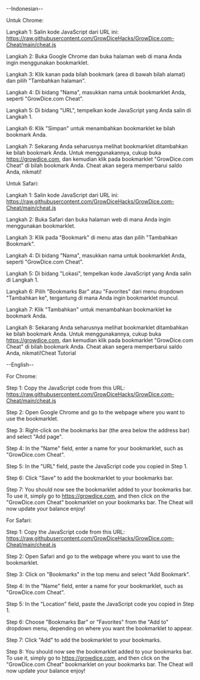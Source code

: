 --Indonesian--

Untuk Chrome:

Langkah 1: Salin kode JavaScript dari URL ini: https://raw.githubusercontent.com/GrowDiceHacks/GrowDice.com-Cheat/main/cheat.js

Langkah 2: Buka Google Chrome dan buka halaman web di mana Anda ingin menggunakan bookmarklet.

Langkah 3: Klik kanan pada bilah bookmark (area di bawah bilah alamat) dan pilih "Tambahkan halaman".

Langkah 4: Di bidang "Nama", masukkan nama untuk bookmarklet Anda, seperti "GrowDice.com Cheat".

Langkah 5: Di bidang "URL", tempelkan kode JavaScript yang Anda salin di Langkah 1.

Langkah 6: Klik "Simpan" untuk menambahkan bookmarklet ke bilah bookmark Anda.

Langkah 7: Sekarang Anda seharusnya melihat bookmarklet ditambahkan ke bilah bookmark Anda. Untuk menggunakannya, cukup buka https://growdice.com, dan kemudian klik pada bookmarklet "GrowDice.com Cheat" di bilah bookmark Anda. Cheat akan segera memperbarui saldo Anda, nikmati!

Untuk Safari:

Langkah 1: Salin kode JavaScript dari URL ini: https://raw.githubusercontent.com/GrowDiceHacks/GrowDice.com-Cheat/main/cheat.js

Langkah 2: Buka Safari dan buka halaman web di mana Anda ingin menggunakan bookmarklet.

Langkah 3: Klik pada "Bookmark" di menu atas dan pilih "Tambahkan Bookmark".

Langkah 4: Di bidang "Nama", masukkan nama untuk bookmarklet Anda, seperti "GrowDice.com Cheat".

Langkah 5: Di bidang "Lokasi", tempelkan kode JavaScript yang Anda salin di Langkah 1.

Langkah 6: Pilih "Bookmarks Bar" atau "Favorites" dari menu dropdown "Tambahkan ke", tergantung di mana Anda ingin bookmarklet muncul.

Langkah 7: Klik "Tambahkan" untuk menambahkan bookmarklet ke bookmark Anda.

Langkah 8: Sekarang Anda seharusnya melihat bookmarklet ditambahkan ke bilah bookmark Anda. Untuk menggunakannya, cukup buka https://growdice.com, dan kemudian klik pada bookmarklet "GrowDice.com Cheat" di bilah bookmark Anda. Cheat akan segera memperbarui saldo Anda, nikmati!Cheat Tutorial


--English--

For Chrome:

Step 1: Copy the JavaScript code from this URL: https://raw.githubusercontent.com/GrowDiceHacks/GrowDice.com-Cheat/main/cheat.js

Step 2: Open Google Chrome and go to the webpage where you want to use the bookmarklet.

Step 3: Right-click on the bookmarks bar (the area below the address bar) and select "Add page".

Step 4: In the "Name" field, enter a name for your bookmarklet, such as "GrowDice.com Cheat".

Step 5: In the "URL" field, paste the JavaScript code you copied in Step 1.

Step 6: Click "Save" to add the bookmarklet to your bookmarks bar.

Step 7: You should now see the bookmarklet added to your bookmarks bar. To use it, simply go to https://growdice.com, and then click on the "GrowDice.com Cheat" bookmarklet on your bookmarks bar. The Cheat will now update your balance enjoy!



For Safari:

Step 1: Copy the JavaScript code from this URL: https://raw.githubusercontent.com/GrowDiceHacks/GrowDice.com-Cheat/main/cheat.js

Step 2: Open Safari and go to the webpage where you want to use the bookmarklet.

Step 3: Click on "Bookmarks" in the top menu and select "Add Bookmark".

Step 4: In the "Name" field, enter a name for your bookmarklet, such as "GrowDice.com Cheat".

Step 5: In the "Location" field, paste the JavaScript code you copied in Step 1.

Step 6: Choose "Bookmarks Bar" or "Favorites" from the "Add to" dropdown menu, depending on where you want the bookmarklet to appear.

Step 7: Click "Add" to add the bookmarklet to your bookmarks.

Step 8: You should now see the bookmarklet added to your bookmarks bar. To use it, simply go to https://growdice.com, and then click on the "GrowDice.com Cheat" bookmarklet on your bookmarks bar. The Cheat will now update your balance enjoy!

